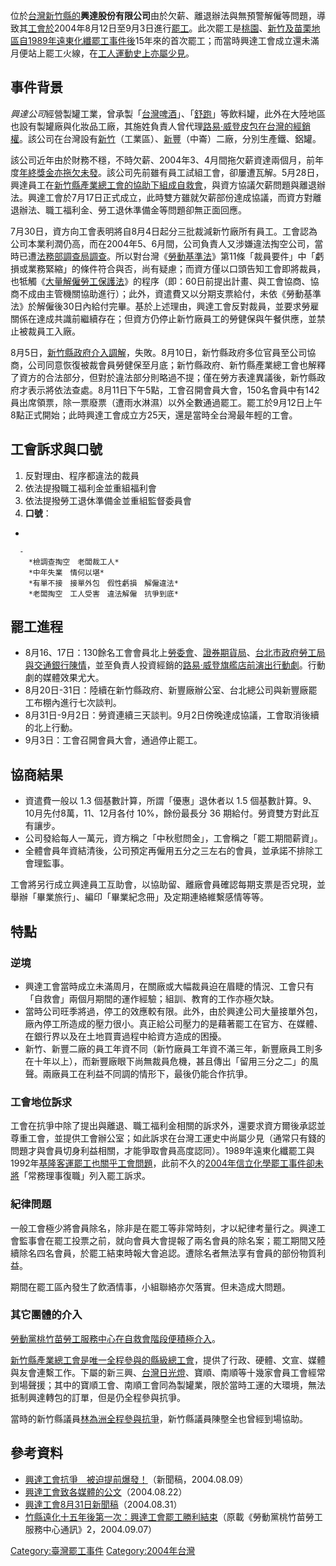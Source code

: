 位於[台灣](https://zh.wikipedia.org/wiki/台灣 "wikilink")[新竹縣的](../Page/新竹縣.md "wikilink")**興達股份有限公司**由於欠薪、離退辦法與無預警解僱等問題，導致其[工會於](https://zh.wikipedia.org/wiki/工會 "wikilink")2004年8月12日至9月3日進行[罷工](../Page/罷工.md "wikilink")。此次罷工是[桃園](https://zh.wikipedia.org/wiki/桃園市 "wikilink")、[新竹及](../Page/新竹都會區.md "wikilink")[苗栗地區自](../Page/苗栗縣.md "wikilink")[1989年遠東化纖罷工事件後](../Page/1989年遠東化纖罷工事件.md "wikilink")15年來的首次罷工；而當時興達工會成立還未滿月便站上罷工火線，在[工人運動史上亦屬少見](https://zh.wikipedia.org/wiki/工人運動 "wikilink")。

## 事件背景

*興達公司*經營製罐工業，曾承製「[台灣啤酒](../Page/台灣啤酒.md "wikilink")」、「[舒跑](../Page/舒跑.md "wikilink")」等飲料罐，此外在大陸地區也設有製罐廠與化妝品工廠，其施姓負責人曾代理[路易·威登皮包在台灣的經銷權](../Page/路易·威登.md "wikilink")。該公司在台灣設有[新竹](https://zh.wikipedia.org/wiki/湖口鄉 "wikilink")（工業區）、[新豐](https://zh.wikipedia.org/wiki/新豐鄉_\(臺灣\) "wikilink")（中崙）二廠，分別生產鐵、鋁罐。

該公司近年由於財務不穩，不時欠薪、2004年3、4月間拖欠薪資達兩個月，前年度[年終獎金亦拖欠未發](https://zh.wikipedia.org/wiki/年終獎金 "wikilink")。該公司先前雖有員工試組工會，卻屢遭瓦解。5月28日，興達員工在[新竹縣產業總工會的協助下組成自救會](https://zh.wikipedia.org/wiki/新竹縣產業總工會 "wikilink")，與資方協議欠薪問題與離退辦法。興達工會於7月17日正式成立，此時雙方雖就欠薪部份達成協議，而資方對離退辦法、職工福利金、勞工退休準備金等問題卻無正面回應。

7月30日，資方向工會表明將自8月4日起分三批裁減新竹廠所有員工。工會認為公司本業利潤仍高，而在2004年5、6月間，公司負責人又涉嫌違法掏空公司，當時已遭[法務部調查局調查](../Page/法務部調查局.md "wikilink")。所以對台灣《[勞動基準法](../Page/勞動基準法_\(中華民國\).md "wikilink")》第11條「裁員要件」中「虧損或業務緊縮」的條件符合與否，尚有疑慮；而資方僅以口頭告知工會即將裁員，也牴觸《[大量解僱勞工保護法](https://zh.wikipedia.org/wiki/大量解僱勞工保護法 "wikilink")》的程序（即：60日前提出計畫、與工會協商、協商不成由主管機關協助進行）；此外，資遣費又以分期支票給付，未依《勞動基準法》於解僱後30日內給付完畢。基於上述理由，興達工會反對裁員，並要求勞雇關係在達成共識前繼續存在；但資方仍停止新竹廠員工的勞健保與午餐供應，並禁止被裁員工入廠。

8月5日，[新竹縣政府介入調解](../Page/新竹縣政府.md "wikilink")，失敗。8月10日，新竹縣政府多位官員至公司協商，公司同意恢復被裁會員勞健保至月底；新竹縣政府、新竹縣產業總工會也解釋了資方的合法部分，但對於違法部分則略過不提；僅在勞方表達異議後，新竹縣政府才表示將依法查處。8月11日下午5點，工會召開會員大會，150名會員中有142員出席領票，除一票廢票（遭雨水淋濕）以外全數通過罷工。罷工於9月12日上午8點正式開始；此時興達工會成立方25天，還是當時全台灣最年輕的工會。

## 工會訴求與口號

1.  反對理由、程序都違法的裁員
2.  依法提撥職工福利金並重組福利會
3.  依法提撥勞工退休準備金並重組監督委員會
4.  **口號**：

<!-- end list -->

  -

      -
        *檢調查掏空　老闆裁工人*
        *中年失業　情何以堪*
        *有單不接　接單外包　假性虧損　解僱違法*
        *老闆掏空　工人受害　違法解僱　抗爭到底*

## 罷工進程

  - 8月16、17日：130餘名工會會員北上[勞委會](https://zh.wikipedia.org/wiki/勞委會 "wikilink")、[證券期貨局](https://zh.wikipedia.org/wiki/證券期貨局 "wikilink")、[台北市政府勞工局與](https://zh.wikipedia.org/wiki/台北市政府 "wikilink")[交通銀行陳情](../Page/交通銀行.md "wikilink")，並至負責人投資經銷的[路易·威登旗艦店前演出](../Page/路易·威登.md "wikilink")[行動劇](https://zh.wikipedia.org/wiki/行動劇 "wikilink")。行動劇的媒體效果尤大。
  - 8月20日-31日：陸續在新竹縣政府、新豐廠辦公室、台北總公司與新豐廠罷工布棚內進行七次談判。
  - 8月31日-9月2日：勞資連續三天談判。9月2日傍晚達成協議，工會取消後續的北上行動。
  - 9月3日：工會召開會員大會，通過停止罷工。

## 協商結果

  - 資遣費一般以 1.3 個基數計算，所謂「優惠」退休者以 1.5 個基數計算。9、10月先付8萬，11、12月各付 10%，餘份最長分
    36 期給付。勞資雙方對此互有讓步。
  - 公司發給每人一萬元，資方稱之「中秋慰問金」，工會稱之「罷工期間薪資」。
  - 全體會員年資結清後，公司預定再僱用五分之三左右的會員，並承諾不排除工會理監事。

工會將另行成立興達員工互助會，以協助留、離廠會員確認每期支票是否兌現，並舉辦「畢業旅行」、編印「畢業紀念冊」及定期連絡維繫感情等等。

## 特點

### 逆境

  - 興達工會當時成立未滿周月，在關廠或大幅裁員迫在眉睫的情況、工會只有「自救會」兩個月期間的運作經驗；組訓、教育的工作亦極欠缺。
  - 當時公司旺季將過，停工的效應較有限。此外，由於興達公司大量接單外包，廠內停工所造成的壓力很小。真正給公司壓力的是藉著罷工在官方、在媒體、在銀行界以及在土地買賣過程中給資方造成的困擾。
  - 新竹、新豐二廠的員工年資不同（新竹廠員工年資不滿三年，新豐廠員工則多在十年以上），而新豐廠眼下尚無裁員危機，甚且傳出「留用三分之二」的風聲。兩廠員工在利益不同調的情形下，最後仍能合作抗爭。

### 工會地位訴求

工會在抗爭中除了提出與離退、職工福利金相關的訴求外，還要求資方爾後承認並尊重工會，並提供工會辦公室；如此訴求在台灣工運史中尚屬少見（通常只有錢的問題才與會員切身利益相關，才能爭取會員高度認同）。1989年遠東化纖罷工與1992年[基隆客運罷工也關乎工會問題](../Page/基隆客運.md "wikilink")，此前不久的[2004年信立化學罷工事件卻未將](../Page/2004年信立化學罷工事件.md "wikilink")「常務理事復職」列入罷工訴求。

### 紀律問題

一般工會極少將會員除名，除非是在罷工等非常時刻，才以紀律考量行之。興達工會監事會在罷工投票之前，就向會員大會提報了兩名會員的除名案；罷工期間又陸續除名四名會員，於罷工結束時報大會追認。遭除名者無法享有會員的部份物質利益。

期間在罷工區內發生了飲酒情事，小組聯絡亦欠落實。但未造成大問題。

### 其它團體的介入

[勞動黨桃竹苗勞工服務中心在自救會階段便積極介入](https://zh.wikipedia.org/wiki/勞動黨_\(台灣\) "wikilink")。

[新竹縣產業總工會是唯一全程參與的縣級總工會](https://zh.wikipedia.org/wiki/新竹縣產業總工會 "wikilink")，提供了行政、硬體、文宣、媒體與友會連繫工作。下屬的新三興、[台灣日光燈](../Page/台灣日光燈.md "wikilink")、寶順、南順等十幾家會員工會經常到場聲援；其中的寶順工會、南順工會同為製罐業，限於當時工運的大環境，無法抵制興達轉包的訂單，但是仍全程參與抗爭。

當時的新竹縣議員[林為洲全程參與抗爭](../Page/林為洲.md "wikilink")，新竹縣議員陳壂全也曾經到場協助。

## 參考資料

  - [興達工會抗爭　被迫提前爆發！](https://web.archive.org/web/20070928011221/http://www.xiachao.org.tw/i_page.asp?repno=622)（新聞稿，2004.08.09）
  - [興達工會致各媒體的公文](https://web.archive.org/web/20070927191058/http://www.tnews.com.tw/035/Supercon1.asp?number=35024)（2004.08.22）
  - [興達工會8月31日新聞稿](https://web.archive.org/web/20070928011106/http://www.xiachao.org.tw/i_page.asp?repno=626)（2004.08.31）
  - [竹縣遠化十五年後第一次：興達工會罷工勝利結束](http://www.xiachao.org.tw/?act=page&repno=628)（原載《勞動黨桃竹苗勞工服務中心通訊》2，2004.09.07）

[Category:臺灣罷工事件](https://zh.wikipedia.org/wiki/Category:臺灣罷工事件 "wikilink")
[Category:2004年台灣](https://zh.wikipedia.org/wiki/Category:2004年台灣 "wikilink")